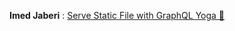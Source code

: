 
**Imed Jaberi** : [Serve Static File with GraphQL Yoga 🧘](https://dev.to/3imed_jaberi/serve-static-file-with-graphql-yoga-2o9m)
